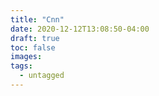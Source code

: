 ```yaml
---
title: "Cnn"
date: 2020-12-12T13:08:50-04:00
draft: true
toc: false
images:
tags: 
  - untagged
---
```


